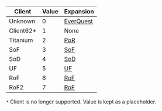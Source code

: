 |Client|Value|Expansion|
|--- |--- |--- |
|Unknown|0|[EverQuest](https://github.com/EQEmu/Server/blame/wiki/Expansion-List#L3)|
|Client62*|1|None|
|Titanium|2|[PoR](https://github.com/EQEmu/Server/wiki/Expansion-List)|
|SoF|3|[SoF](https://github.com/EQEmu/Server/wiki/Expansion-List)|
|SoD|4|[SoD](https://github.com/EQEmu/Server/wiki/Expansion-List)|
|UF|5|[UF](https://github.com/EQEmu/Server/wiki/Expansion-List)|
|RoF|6|[RoF](https://github.com/EQEmu/Server/wiki/Expansion-List)|
|RoF2|7|[RoF](https://github.com/EQEmu/Server/wiki/Expansion-List)|

``*`` Client is no longer supported. Value is kept as a placeholder.